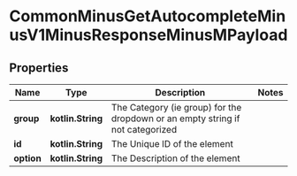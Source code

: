 
# CommonMinusGetAutocompleteMinusV1MinusResponseMinusMPayload

## Properties
Name | Type | Description | Notes
------------ | ------------- | ------------- | -------------
**group** | **kotlin.String** | The Category (ie group) for the dropdown or an empty string if not categorized | 
**id** | **kotlin.String** | The Unique ID of the element | 
**option** | **kotlin.String** | The Description of the element | 



